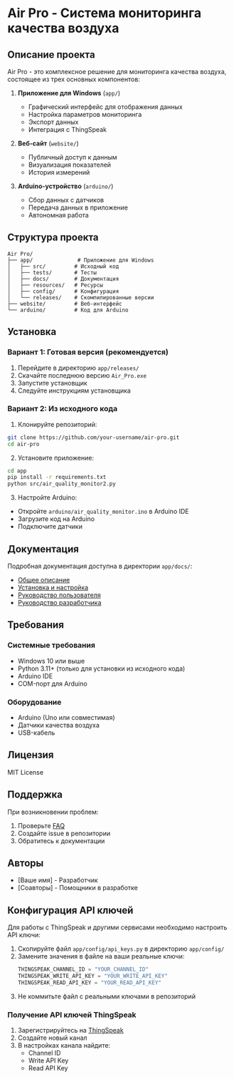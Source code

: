 # Air Pro - Система мониторинга качества воздуха

## Описание проекта

Air Pro - это комплексное решение для мониторинга качества воздуха, состоящее из трех основных компонентов:

1. **Приложение для Windows** (`app/`)
   - Графический интерфейс для отображения данных
   - Настройка параметров мониторинга
   - Экспорт данных
   - Интеграция с ThingSpeak

2. **Веб-сайт** (`website/`)
   - Публичный доступ к данным
   - Визуализация показателей
   - История измерений

3. **Arduino-устройство** (`arduino/`)
   - Сбор данных с датчиков
   - Передача данных в приложение
   - Автономная работа

## Структура проекта

```
Air Pro/
├── app/              # Приложение для Windows
│   ├── src/         # Исходный код
│   ├── tests/       # Тесты
│   ├── docs/        # Документация
│   ├── resources/   # Ресурсы
│   ├── config/      # Конфигурация
│   └── releases/    # Скомпилированные версии
├── website/         # Веб-интерфейс
└── arduino/         # Код для Arduino
```

## Установка

### Вариант 1: Готовая версия (рекомендуется)
1. Перейдите в директорию `app/releases/`
2. Скачайте последнюю версию `Air_Pro.exe`
3. Запустите установщик
4. Следуйте инструкциям установщика

### Вариант 2: Из исходного кода
1. Клонируйте репозиторий:
```bash
git clone https://github.com/your-username/air-pro.git
cd air-pro
```

2. Установите приложение:
```bash
cd app
pip install -r requirements.txt
python src/air_quality_monitor2.py
```

3. Настройте Arduino:
- Откройте `arduino/air_quality_monitor.ino` в Arduino IDE
- Загрузите код на Arduino
- Подключите датчики

## Документация

Подробная документация доступна в директории `app/docs/`:
- [Общее описание](./app/docs/general/overview.md)
- [Установка и настройка](./app/docs/setup/installation.md)
- [Руководство пользователя](./app/docs/user_guide/usage.md)
- [Руководство разработчика](./app/docs/development/development.md)

## Требования

### Системные требования
- Windows 10 или выше
- Python 3.11+ (только для установки из исходного кода)
- Arduino IDE
- COM-порт для Arduino

### Оборудование
- Arduino (Uno или совместимая)
- Датчики качества воздуха
- USB-кабель

## Лицензия

MIT License

## Поддержка

При возникновении проблем:
1. Проверьте [FAQ](./app/docs/faq/faq.md)
2. Создайте issue в репозитории
3. Обратитесь к документации

## Авторы

- [Ваше имя] - Разработчик
- [Соавторы] - Помощники в разработке

## Конфигурация API ключей

Для работы с ThingSpeak и другими сервисами необходимо настроить API ключи:

1. Скопируйте файл `app/config/api_keys.py` в директорию `app/config/`
2. Замените значения в файле на ваши реальные ключи:
   ```python
   THINGSPEAK_CHANNEL_ID = "YOUR_CHANNEL_ID"
   THINGSPEAK_WRITE_API_KEY = "YOUR_WRITE_API_KEY"
   THINGSPEAK_READ_API_KEY = "YOUR_READ_API_KEY"
   ```
3. Не коммитьте файл с реальными ключами в репозиторий

### Получение API ключей ThingSpeak

1. Зарегистрируйтесь на [ThingSpeak](https://thingspeak.com)
2. Создайте новый канал
3. В настройках канала найдите:
   - Channel ID
   - Write API Key
   - Read API Key 